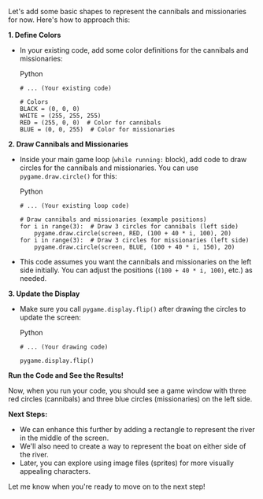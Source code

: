 Let's add some basic shapes to represent the cannibals and missionaries for now. Here's how to approach this:

**1. Define Colors**

- In your existing code, add some color definitions for the cannibals and missionaries:
    
    Python
    
    ```
    # ... (Your existing code)
    
    # Colors
    BLACK = (0, 0, 0)
    WHITE = (255, 255, 255)
    RED = (255, 0, 0)  # Color for cannibals
    BLUE = (0, 0, 255)  # Color for missionaries
    ```
    

**2. Draw Cannibals and Missionaries**

- Inside your main game loop (`while running:` block), add code to draw circles for the cannibals and missionaries. You can use `pygame.draw.circle()` for this:
    
    Python
    
    ```
    # ... (Your existing loop code)
    
    # Draw cannibals and missionaries (example positions)
    for i in range(3):  # Draw 3 circles for cannibals (left side)
        pygame.draw.circle(screen, RED, (100 + 40 * i, 100), 20)
    for i in range(3):  # Draw 3 circles for missionaries (left side)
        pygame.draw.circle(screen, BLUE, (100 + 40 * i, 150), 20)
    ```
    
- This code assumes you want the cannibals and missionaries on the left side initially. You can adjust the positions (`(100 + 40 * i, 100)`, etc.) as needed.
    

**3. Update the Display**

- Make sure you call `pygame.display.flip()` after drawing the circles to update the screen:
    
    Python
    
    ```
    # ... (Your drawing code)
    
    pygame.display.flip()
    ```
    

**Run the Code and See the Results!**

Now, when you run your code, you should see a game window with three red circles (cannibals) and three blue circles (missionaries) on the left side.

**Next Steps:**

- We can enhance this further by adding a rectangle to represent the river in the middle of the screen.
- We'll also need to create a way to represent the boat on either side of the river.
- Later, you can explore using image files (sprites) for more visually appealing characters.

Let me know when you're ready to move on to the next step!